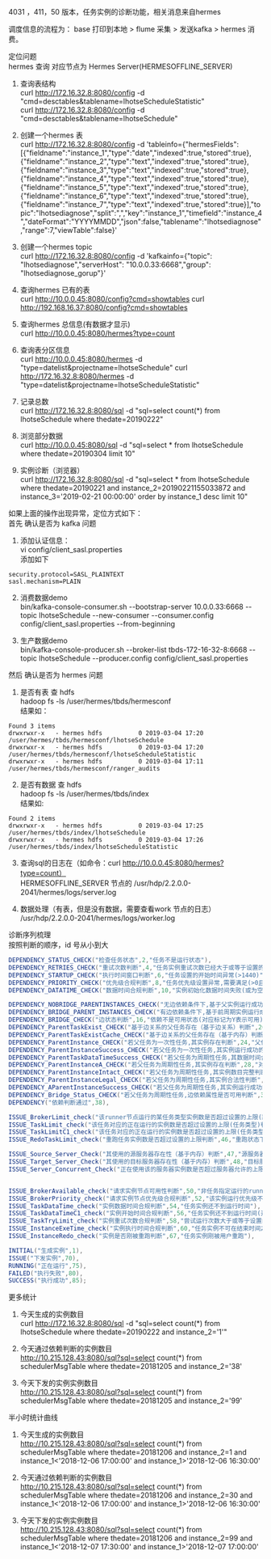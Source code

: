 4031 ，411，50 版本，任务实例的诊断功能，相关消息来自hermes

调度信息的流程为： base 打印到本地 > flume 采集 > 发送kafka > hermes 消费。

  
定位问题  
hermes 查询 对应节点为 Hermes Server(HERMESOFFLINE_SERVER)

1. 查询表结构  
curl http://172.16.32.8:8080/config -d "cmd=desctables&tablename=lhotseScheduleStatistic"  
curl http://172.16.32.8:8080/config -d "cmd=desctables&tablename=lhotseSchedule"

2. 创建一个hermes 表  
curl http://172.16.32.8:8080/config -d 'tableinfo={"hermesFields":[{"fieldname":"instance_1","type":"date","indexed":true,"stored":true},{"fieldname":"instance_2","type":"text","indexed":true,"stored":true},{"fieldname":"instance_3","type":"text","indexed":true,"stored":true},{"fieldname":"instance_4","type":"text","indexed":true,"stored":true},{"fieldname":"instance_5","type":"text","indexed":true,"stored":true},{"fieldname":"instance_6","type":"text","indexed":true,"stored":true},{"fieldname":"instance_7","type":"text","indexed":true,"stored":true}],"topic":"lhotsediagnose","split":",","key":"instance_1","timefield":"instance_4","dateFormat":"YYYYMMDD","json":false,"tablename":"lhotsediagnose","range":7,"viewTable":false}'

3. 创建一个hermes topic  
curl http://172.16.32.8:8080/config -d 'kafkainfo={"topic": "lhotsediagnose","serverHost": "10.0.0.33:6668","group": "lhotsediagnose_gorup"}'

4. 查询hermes 已有的表  
curl http://10.0.0.45:8080/config?cmd=showtables
curl http://192.168.16.37:8080/config?cmd=showtables

5. 查询hermes 总信息(有数据才显示)  
curl http://10.0.0.45:8080/hermes?type=count

5. 查询表分区信息  
curl http://10.0.0.45:8080/hermes -d "type=datelist&projectname=lhotseSchedule"
curl http://172.16.32.8:8080/hermes -d "type=datelist&projectname=lhotseScheduleStatistic"

6. 记录总数  
curl http://172.16.32.8:8080/sql -d "sql=select count(*) from lhotseSchedule where thedate=20190222"

7. 浏览部分数据  
curl http://10.0.0.45:8080/sql -d "sql=select * from lhotseSchedule where thedate=20190304 limit 10"

8. 实例诊断（浏览器）  
curl http://172.16.32.8:8080/sql -d "sql=select * from lhotseSchedule where thedate=20190221 and instance_2=20190221155033872 and instance_3='2019-02-21 00:00:00' order by instance_1 desc limit 10"

如果上面的操作出现异常，定位方式如下：  
首先 确认是否为 kafka 问题
1. 添加认证信息：   
vi config/client_sasl.properties  
添加如下  
```
security.protocol=SASL_PLAINTEXT  
sasl.mechanism=PLAIN 
```
2. 消费数据demo  
bin/kafka-console-consumer.sh --bootstrap-server 10.0.0.33:6668 --topic lhotseSchedule --new-consumer --consumer.config config/client_sasl.properties --from-beginning

3. 生产数据demo  
bin/kafka-console-producer.sh --broker-list tbds-172-16-32-8:6668  --topic lhotseSchedule --producer.config config/client_sasl.properties

然后 确认是否为 hermes 问题  
1. 是否有表 查 hdfs  
hadoop fs -ls /user/hermes/tbds/hermesconf  
结果如： 
``` 
Found 3 items  
drwxrwxr-x   - hermes hdfs          0 2019-03-04 17:20 /user/hermes/tbds/hermesconf/lhotseSchedule
drwxrwxr-x   - hermes hdfs          0 2019-03-04 17:20 /user/hermes/tbds/hermesconf/lhotseScheduleStatistic
drwxrwxr-x   - hermes hdfs          0 2019-03-04 17:11 /user/hermes/tbds/hermesconf/ranger_audits
```
2. 是否有数据 查 hdfs  
hadoop fs -ls /user/hermes/tbds/index  
结果如:  
```
Found 2 items
drwxrwxr-x   - hermes hdfs          0 2019-03-04 17:25 /user/hermes/tbds/index/lhotseSchedule
drwxrwxr-x   - hermes hdfs          0 2019-03-04 17:26 /user/hermes/tbds/index/lhotseScheduleStatistic
```
3. 查询sql的日志在（如命令：curl http://10.0.0.45:8080/hermes?type=count）  
HERMESOFFLINE_SERVER 节点的 /usr/hdp/2.2.0.0-2041/hermes/logs/server.log

4. 数据处理（有表，但是没有数据，需要查看work 节点的日志）  
/usr/hdp/2.2.0.0-2041/hermes/logs/worker.log 


诊断序列梳理  
按照判断的顺序，id 号从小到大
```JAVA
DEPENDENCY_STATUS_CHECK("检查任务状态",2,"任务不是运行状态"),
DEPENDENCY_RETRIES_CHECK("重试次数判断",4,"任务实例重试次数已经大于或等于设置的最大重试次数"),
DEPENDENCY_STARTUP_CHECK("执行时间窗口判断",6,"任务设置的开始时间异常(>1440)"),
DEPENDENCY_PRIORITY_CHECK("优先级合规判断",8,"任务优先级设置异常,需要满足(>0且<9)"),
DEPENDENCY_DATATIME_CHECK("数据时间合规判断",10,"实例初始化数据时间失败(或为空)"),

DEPENDENCY_NOBRIDGE_PARENTINSTANCES_CHECK("无边依赖条件下,基于父实例运行成功的执行条件判断",12,"任务配置了自身依赖,但前周期的实例没有全部运行成功"),
DEPENDENCY_BRIDGE_PARENT_INSTANCES_CHECK("有边依赖条件下,基于前周期实例运行成功的执行条件判断",14,"有边依赖,任务配置了自身依赖;前周期的实例没有全部运行成功"),
DEPENDENCY_BRIDGE_CHECK("边状态判断",16,"依赖不是可用状态(对应标记为Y表示可用)"),
DEPENDENCY_ParentTaskExist_CHECK("基于边关系的父任务存在（基于边关系）判断",20,"边关系表中对应的父任务ID丢失"),
DEPENDENCY_ParentTaskExistCache_CHECK("基于边关系的父任务存在（基于内存）判断",22,"父任务没有加载到内存"),
DEPENDENCY_ParentInstance_CHECK("若父任务为一次性任务,其实例存在判断",24,"父任务为一次性任务,对应实例还没有生成"),
DEPENDENCY_ParentInstanceSuccess_CHECK("若父任务为一次性任务,其实例运行成功的执行条件判断",26,"父任务为一次性任务,对应实例还没有运行成功"),
DEPENDENCY_ParentTaskDataTimeSuccess_CHECK("若父任务为周期性任务,其数据时间合规判断",27,"依据边依赖找不到父任务对应的时间周期"),
DEPENDENCY_ParentInstanceA_CHECK("若父任务为周期性任务,其实例存在判断",28,"对应时间区间内父任务实例数为0"),
DEPENDENCY_ParentInstanceIntact_CHECK("若父任务为周期性任务,其实例数目完整判断",29,"对应时间区间内父任务实例数不全"),
DEPENDENCY_ParentInstanceLegal_CHECK("若父任务为周期性任务,其实例合法性判断",30,"其实例在其任务开始时间之前(父任务)"),
DEPENDENCY_AParentInstanceSuccess_CHECK("若父任务为周期性任务,其实例运行成功的执行条件判断",31,"父任务对应实例没有全部运行成功"),
DEPENDENCY_Bridge_Status_CHECK("若父任务为周期性任务,边依赖属性是否可用判断",32,"对应边依赖属性不可用（dependency!=1）"),
DEPENDENCY("依赖判断通过",38),

ISSUE_BrokerLimit_check("该runner节点运行的某任务类型实例数是否超过设置的上限(跟节点相关)判断",40,"在runner节点运行的某任务类型实例数等于设置的上限(跟节点相关)"),
ISSUE_TaskLimit_check("该任务对应的正在运行的实例数是否超过设置的上限(任务类型)判断",42,"非并行任务对应的实例，一个节点最多运行一个实例"),
ISSUE_TaskLimitC1_check("该任务对应的正在运行的实例数是否超过设置的上限(任务类型)判断",44,"该任务对应的正在运行的实例数等于设置最大可并行实例数(任务类型)"),
ISSUE_RedoTaskLimit_check("重跑任务实例数是否超过设置的上限判断",46,"重跑状态下的任务其对应的实例数超过设置的上限(任务类型相关)"),

ISSUE_Source_Server_Check("其使用的源服务器存在性（基于内存）判断",47,"源服务器信息没有加载到内存"),
ISSUE_Target_Server_Check("其使用的目标服务器存在性（基于内存）判断",48,"目标服务器信息没有加载到内存"),
ISSUE_Server_Concurrent_Check("正在使用该的服务器实例数是否超过服务器允许的上限判断",49,"使用了该服务器的任务，其下正在运行的实例数等于该服务器允许的上限"),


ISSUE_BrokerAvailable_check("请求实例节点可用性判断",50,"非任务指定运行的runner节点在请求该实例（多次出现可能是指定的runner节点异常）"),
ISSUE_BrokerPriority_check("请求实例节点优先级合规判断",52,"该实例运行优先级不支持在请求该实例的runner节点运行(实例所属任务优先级太低)"),
ISSUE_TaskDataTime_check("实例数据时间合规判断",54,"任务实例还不到运行时间"),
ISSUE_TaskDataTimeC1_check("实例开始时间合规判断",56,"任务实例还不到运行时间(开始时间不满足)"),
ISSUE_TaskTryLimit_check("实例重试次数合规判断",58,"尝试运行次数大于或等于设置的允许尝试运行次数上限"),
ISSUE_InstanceExeTime_check("实例执行时间合规判断",60,"任务实例不可在结束时间之后运行"),
ISSUE_InstanceRedo_check("实例是否刚被重跑判断",67,"任务实例刚被用户重跑"),

INITIAL("生成实例",1),
ISSUE("下发实例",70),
RUNNING("正在运行",75),
FAILED("执行失败",80),
SUCCESS("执行成功",85);
```

更多统计  
1. 今天生成的实例数目  
curl http://172.16.32.8:8080/sql -d "sql=select count(*) from lhotseSchedule where thedate=20190222 and instance_2='1'"

2. 今天通过依赖判断的实例数目  
http://10.215.128.43:8080/sql?sql=select count(*) from schedulerMsgTable where thedate=20181205 and instance_2='38'

3. 今天下发的实例实例数目  
http://10.215.128.43:8080/sql?sql=select count(*) from schedulerMsgTable where thedate=20181205 and instance_2='99'

半小时统计曲线  
1. 今天生成的实例数目  
http://10.215.128.43:8080/sql?sql=select count(*) from schedulerMsgTable where thedate=20181206 and instance_2=1 and instance_1<'2018-12-06 17:00:00' and instance_1>'2018-12-06 16:30:00'

2. 今天通过依赖判断的实例数目  
http://10.215.128.43:8080/sql?sql=select count(*) from schedulerMsgTable where thedate=20181206 and instance_2=30 and instance_1<'2018-12-06 17:00:00' and instance_1>'2018-12-06 16:30:00'

3. 今天下发的实例实例数目  
http://10.215.128.43:8080/sql?sql=select count(*) from schedulerMsgTable where thedate=20181206 and instance_2=99 and instance_1<'2018-12-07 17:30:00' and instance_1>'2018-12-07 17:00:00'
